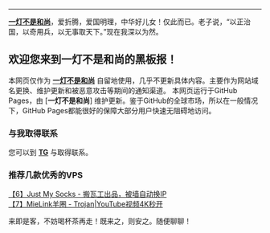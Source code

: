 ----------
[**一灯不是和尚**](https://iyideng.me)，爱折腾，爱国明理，中华好儿女！仅此而已。老子说，“以正治国，以奇用兵，以无事取天下。”现在我深以为然。

欢迎您来到一灯不是和尚的黑板报！
----------

本网页仅作为 [**一灯不是和尚**](https://iyideng.me) 自留地使用，几乎不更新具体内容。主要作为网站域名更换、维护更新和被恶意攻击等期间的通知渠道。 本网页运行于GitHub Pages，由 [**一灯不是和尚**] 维护更新。鉴于GitHub的全球市场，所以在一般情况下，GitHub Pages都能很好的保障大部分用户快速无阻碍地访问。

### 与我取得联系

您可以到 [**TG**](https://t.me/iyideng) 与取得联系。

### 推荐几款优秀的VPS

[【6】Just My Socks - 搬瓦工出品，被墙自动换IP](https://iyideng.me/black-technology/cgfw/bandwagonhost-just-my-socks-buy-using-youtube-speed-tutorials.html)   
[【7】MieLink羊圈 -  Trojan|YouTube视频4K秒开](https://iyideng.me/black-technology/cgfw/mielink-trojan-buy-register-and-using-tutorial.html)   

来即是客，不妨喝杯茶再走！既来之，则安之。随便聊聊！
